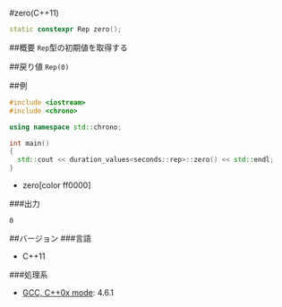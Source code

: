 #zero(C++11)
```cpp
static constexpr Rep zero();
```

##概要
`Rep`型の初期値を取得する


##戻り値
`Rep(0)`


##例
```cpp
#include <iostream>
#include <chrono>

using namespace std::chrono;

int main()
{
  std::cout << duration_values<seconds::rep>::zero() << std::endl;
}
```
* zero[color ff0000]


###出力
```
0
```


##バージョン
###言語
- C++11

###処理系
- [GCC, C++0x mode](/implementation#gcc.md): 4.6.1

